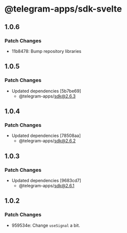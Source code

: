 # @telegram-apps/sdk-svelte

## 1.0.6

### Patch Changes

- 11b8478: Bump repository libraries

## 1.0.5

### Patch Changes

- Updated dependencies [5b7be69]
  - @telegram-apps/sdk@2.6.3

## 1.0.4

### Patch Changes

- Updated dependencies [78508aa]
  - @telegram-apps/sdk@2.6.2

## 1.0.3

### Patch Changes

- Updated dependencies [9683cd7]
  - @telegram-apps/sdk@2.6.1

## 1.0.2

### Patch Changes

- 959534e: Change `useSignal` a bit.
